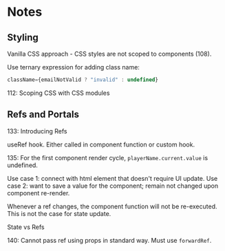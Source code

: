 # Notes

## Styling

Vanilla CSS approach - CSS styles are not scoped to components (108).

Use ternary expression for adding class name:

```javascript
className={emailNotValid ? "invalid" : undefined}
```

112: Scoping CSS with CSS modules

## Refs and Portals

133: Introducing Refs

useRef hook. Either called in component function or custom hook.

135: For the first component render cycle, `playerName.current.value` is undefined.

Use case 1: connect with html element that doesn't require UI update.
Use case 2: want to save a value for the component; remain not changed upon component re-render.

Whenever a ref changes, the component function will not be re-executed. This is not the case for state update.

State vs Refs

140: Cannot pass ref using props in standard way. Must use `forwardRef`.
